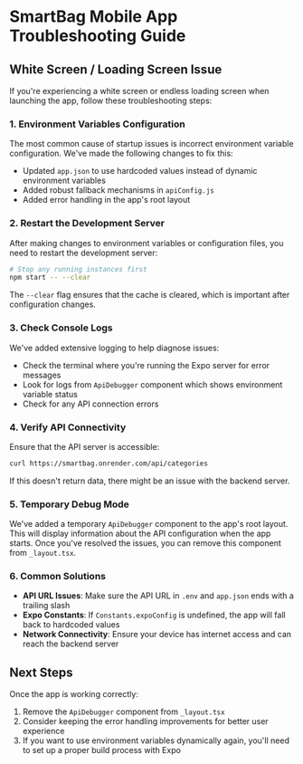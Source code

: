 # SmartBag Mobile App Troubleshooting Guide

## White Screen / Loading Screen Issue

If you're experiencing a white screen or endless loading screen when launching the app, follow these troubleshooting steps:

### 1. Environment Variables Configuration

The most common cause of startup issues is incorrect environment variable configuration. We've made the following changes to fix this:

- Updated `app.json` to use hardcoded values instead of dynamic environment variables
- Added robust fallback mechanisms in `apiConfig.js`
- Added error handling in the app's root layout

### 2. Restart the Development Server

After making changes to environment variables or configuration files, you need to restart the development server:

```bash
# Stop any running instances first
npm start -- --clear
```

The `--clear` flag ensures that the cache is cleared, which is important after configuration changes.

### 3. Check Console Logs

We've added extensive logging to help diagnose issues:

- Check the terminal where you're running the Expo server for error messages
- Look for logs from `ApiDebugger` component which shows environment variable status
- Check for any API connection errors

### 4. Verify API Connectivity

Ensure that the API server is accessible:

```bash
curl https://smartbag.onrender.com/api/categories
```

If this doesn't return data, there might be an issue with the backend server.

### 5. Temporary Debug Mode

We've added a temporary `ApiDebugger` component to the app's root layout. This will display information about the API configuration when the app starts. Once you've resolved the issues, you can remove this component from `_layout.tsx`.

### 6. Common Solutions

- **API URL Issues**: Make sure the API URL in `.env` and `app.json` ends with a trailing slash
- **Expo Constants**: If `Constants.expoConfig` is undefined, the app will fall back to hardcoded values
- **Network Connectivity**: Ensure your device has internet access and can reach the backend server

## Next Steps

Once the app is working correctly:

1. Remove the `ApiDebugger` component from `_layout.tsx`
2. Consider keeping the error handling improvements for better user experience
3. If you want to use environment variables dynamically again, you'll need to set up a proper build process with Expo